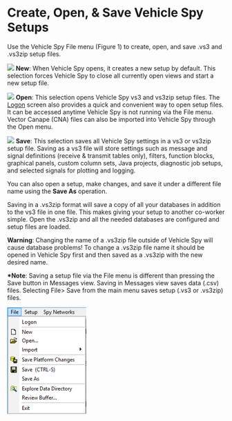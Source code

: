 # Create, Open, & Save Vehicle Spy Setups

Use the Vehicle Spy File menu (Figure 1) to create, open, and save .vs3 and .vs3zip setup files.

![](https://cdn.intrepidcs.net/support/VehicleSpy/assets/spyFileNewIcon.gif) **New**: When Vehicle Spy opens, it creates a new setup by default. This selection forces Vehicle Spy to close all currently open views and start a new setup file.

![](https://cdn.intrepidcs.net/support/VehicleSpy/assets/spyFileOpenIcon.gif) **Open**: This selection opens Vehicle Spy vs3 and vs3zip setup files. The [Logon](../../basic-operation-of-vehicle-spy/the-logon-screen.md) screen also provides a quick and convenient way to open setup files. It can be accessed anytime Vehicle Spy is not running via the File menu. Vector Canape (CNA) files can also be imported into Vehicle Spy through the Open menu.

![](https://cdn.intrepidcs.net/support/VehicleSpy/assets/spyFileSaveIcon.gif) **Save**: This selection saves all Vehicle Spy settings in a vs3 or vs3zip setup file. Saving as a vs3 file will store settings such as message and signal definitions (receive & transmit tables only), filters, function blocks, graphical panels, custom column sets, Java projects, diagnostic job setups, and selected signals for plotting and logging.

You can also open a setup, make changes, and save it under a different file name using the **Save As** operation.

Saving in a .vs3zip format will save a copy of all your databases in addition to the vs3 file in one file. This makes giving your setup to another co-worker simple. Open the .vs3zip and all the needed databases are configured and setup files are loaded.

**Warning**: Changing the name of a .vs3zip file outside of Vehicle Spy will cause database problems! To change a .vs3zip file name it should be opened in Vehicle Spy first and then saved as a .vs3zip with the new desired name.

**\*Note**: Saving a setup file via the File menu is different than pressing the Save button in Messages view. Saving in Messages view saves data (.csv) files. Selecting File> Save from the main menu saves setup (.vs3 or .vs3zip) files.

![Figure 1: Create, open, and save setup (.vs3 and .vs3zip) files via the File menu.](../../.gitbook/assets/spyopensavenew.gif)
